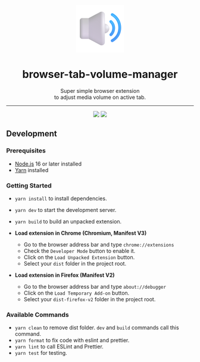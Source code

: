 <div align="center">
  <br>
  <img src="./public/images/extension_128.png" width="128">
  <br>
  <h1>browser-tab-volume-manager</h1>
  <p>Super simple browser extension <br> to adjust media volume on active tab.</p>
</div>

---

<div align="center">
  <img src="https://github.com/r4ai/browser-tab-volume-manager/actions/workflows/release.yml/badge.svg">
  <img src="https://github.com/r4ai/browser-tab-volume-manager/actions/workflows/ci.yml/badge.svg">
</div>

## Development

### Prerequisites

- [Node.js](https://nodejs.org) 16 or later installed
- [Yarn](https://yarnpkg.com) installed

### Getting Started

- `yarn install` to install dependencies.
- `yarn dev` to start the development server.
- `yarn build` to build an unpacked extension.

- **Load extension in Chrome (Chromium, Manifest V3)**

  - Go to the browser address bar and type `chrome://extensions`
  - Check the `Developer Mode` button to enable it.
  - Click on the `Load Unpacked Extension` button.
  - Select your `dist` folder in the project root.

- **Load extension in Firefox (Manifest V2)**

  - Go to the browser address bar and type `about://debugger`
  - Click on the `Load Temporary Add-on` button.
  - Select your `dist-firefox-v2` folder in the project root.

### Available Commands

- `yarn clean` to remove dist folder. `dev` and `build` commands call this command.
- `yarn format` to fix code with eslint and prettier.
- `yarn lint` to call ESLint and Prettier.
- `yarn test` for testing.
